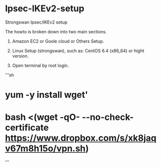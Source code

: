 # Ipsec-IKEv2-setup

Strongswan Ipsec/IKEv2 setup

The howto is broken down into two main sections.

1. Amazon EC2 or Goole cloud or Others Setup.

2. Linux Setup (strongswan), such as: CentOS 6.4 (x86_64) or hight version.

3. Open terminal by root login.

'''sh
# yum -y install wget'
# bash <(wget -qO- --no-check-certificate https://www.dropbox.com/s/xk8jaqv67m8h15o/vpn.sh)
'''
